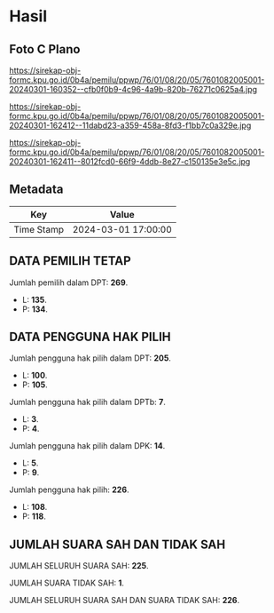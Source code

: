 # Hasil

## Foto C Plano

https://sirekap-obj-formc.kpu.go.id/0b4a/pemilu/ppwp/76/01/08/20/05/7601082005001-20240301-160352--cfb0f0b9-4c96-4a9b-820b-76271c0625a4.jpg

https://sirekap-obj-formc.kpu.go.id/0b4a/pemilu/ppwp/76/01/08/20/05/7601082005001-20240301-162412--11dabd23-a359-458a-8fd3-f1bb7c0a329e.jpg

https://sirekap-obj-formc.kpu.go.id/0b4a/pemilu/ppwp/76/01/08/20/05/7601082005001-20240301-162411--8012fcd0-66f9-4ddb-8e27-c150135e3e5c.jpg


## Metadata

| Key        | Value               |
| ---------- | ------------------- |
| Time Stamp | 2024-03-01 17:00:00 |


## DATA PEMILIH TETAP

Jumlah pemilih dalam DPT: **269**.
 * L: **135**.
 * P: **134**.

## DATA PENGGUNA HAK PILIH

Jumlah pengguna hak pilih dalam DPT: **205**.
 * L: **100**.
 * P: **105**.

Jumlah pengguna hak pilih dalam DPTb: **7**.
 * L: **3**.
 * P: **4**.

Jumlah pengguna hak pilih dalam DPK: **14**.
 * L: **5**.
 * P: **9**.

Jumlah pengguna hak pilih: **226**.
 * L: **108**.
 * P: **118**.

## JUMLAH SUARA SAH DAN TIDAK SAH

JUMLAH SELURUH SUARA SAH: **225**.

JUMLAH SUARA TIDAK SAH: **1**.

JUMLAH SELURUH SUARA SAH DAN SUARA TIDAK SAH: **226**.


